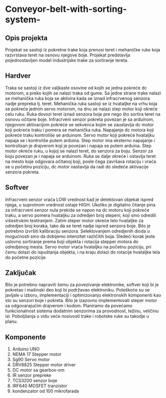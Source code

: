 # Conveyor-belt-with-sorting-system-
## Opis projekta
Projekat se sastoji iz pokretne trake koja prenosi teret i mehaničke ruke koja razvrstava teret na osnovu njegove boje. Projekat predstavlja pojednostavljen model industrijske trake za sortiranje tereta.

## Hardver
Traka se sastoji iz dve valjkaste osovine od kojih se jedna pokreće dc motorom, a preko kojih se nalazi traka od gume. Sa jedne strane trake nalazi se mehanička ruka koja se aktivira kada se iznad infracrvenog senzora nadje prepreka tj. teret. Mehanička ruka sastoji se iz hvataljke na vrhu koja se pokreće jednim servo motorom, na dnu se nalazi step motor koji okreće celu ruku. Ruka dovozi teret iznad senzora boje pre nego što sortira teret na osnovu očitane boje.
Infracrveni senzor pokreta povezan je sa arduinom, njegovom aktivacijom pokreće se sekvenca kojim se zaustavlja dc motor koji pokreće traku i pomera se mehanička ruka.  Napajanje dc motora koji pokreće traku kontroliše se arduinom. Servo motor koji pokreće hvataljku napaja se i kontroliše putem arduina. Step motor ima eksterno napajanje i kontrolisan je drajverom koji je povezan i napaja se putem arduina. Step motor okreće ruku, u kojoj se nalazi teret, do senzora za boju. Senzor za boju povezan je i napaja se arduinom. Ruka se dalje okreće i ostavlja teret na mesto koje odgovara očitanoj boji, posle čega završava rotaciju i vraća se u početnu poziciju, dc motor nastavlja da radi do sledeće aktivacije senzora pokreta.

## Softver
Infracrveni senzor vraća LOW vrednost kad je detektovan objekat ispred njega, u suprotnom vrednost ostaje HIGH. Ukoliko je digitalno čitanje pina za infracrveni senzor nula prekida se napon na dc motoru koji pokreće traku, a servo pomera hvataljku za odredjen broj stepeni, koji smo odredili višestrukim testiranjem. Zatim steper motor okreće telo hvataljke za odredjen broj koraka, tako da se teret nadje ispred senzora boje. Bilo je potrebno izvršiti kalibraciju senzora. Selektovanjem odredjenih dioda u mogućnosti smo da dobijemo intenzitet različitih boja. Sledeći korak jeste uslovno sortiranje prema boji objekta i rotacija stepper motora do odredjenog mesta. Servo motor vraća hvataljku na početnu poziciju, pri čemu dolazi do ispuštanja objekta, i na kraju dolazi do rotacije hvataljke tela do početne pozicije.

## Zaključak
Bilo je potrebno napraviti šemu za povezivanje elektronike, softver koji bi je pokretao i mašinski deo koji bi podržavao elektroniku. Poteškoće su se javljale u izboru, implementaciji i optimizovanju elektronskih komponenti kao sto su senzori boje i pokreta. Bilo je izazovno implementovati steper motor sa odgovarajućim drajverom i kodom.
Planiramo da povećamo funkcionalnost sistema dodatnim senzorima za provodnost, težinu, veličinu isl. Poboljšanja u vidu veće nosivosti trake i robotske ruke su takodje u planu.

## Komponente
1. Arduino UNO
2. NEMA 17 Stepper motor
3. Sg90 Servo motor
4. DRV8825 Stepper motor driver 
5. DC motor sa gearbox-om
6. IR senzor prepreke
7. TCS3200 senzor boje
8. IRF640 MOSFET tranzistor
9. kondenzator od 100 mikrofarada


